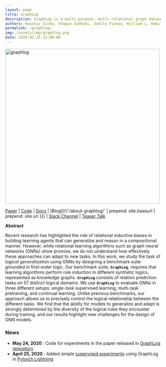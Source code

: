 ```yaml
---
layout: page
title: GraphLog
description: GraphLog is a multi-purpose, multi-relational graph dataset built using rules grounded in first-order logic.
authors: Koustuv Sinha, Shagun Sodhani, Joelle Pineau, William L. Hamilton
permalink: /graphlog/
img: /assets/img/graphlog.png
date: 2020-02-15 12:00:00
---
```


<img src="{{ '/assets/img/graphlog.png' | prepend: site.baseurl | prepend: site.url }}" alt="graphlog" width="500"/>

[Paper](https://arxiv.org/pdf/2003.06560.pdf) \| [Code](https://github.com/facebookresearch/GraphLog) \| [Docs](https://graphlog.readthedocs.io/en/latest/) \| [Blog]({{'/about-graphlog/' | prepend: site.baseurl | prepend: site.url }}) \| [Slack Channel](https://join.slack.com/t/logicalml/shared_invite/zt-e7osm7j7-vfIRgJAbEHxYN5D70njvyw) \| [Teaser Talk](https://www.youtube.com/watch?v=TKEjaA4m4jg)

**Abstract**

Recent research has highlighted the role of relational inductive biases in building learning agents that can generalize and reason in a compositional manner. However, while relational learning algorithms such as graph neural networks (GNNs) show promise, we do not understand how effectively these approaches can adapt to new tasks. In this work, we study the task of _logical generalization_ using GNNs by designing a benchmark suite grounded in first-order logic.
Our benchmark suite, **`GraphLog`**, requires that learning algorithms perform rule induction in different synthetic logics, represented as knowledge graphs. **`GraphLog`** consists of relation prediction tasks on 57 distinct logical domains.
We use **`GraphLog`** to evaluate GNNs in three different setups: single-task supervised learning, multi-task pretraining, and continual learning. Unlike previous benchmarks, our approach allows us to precisely control the logical relationship between the different tasks. We find that the ability for models to generalize and adapt is strongly determined by the diversity of the logical rules they encounter during training, and our results highlight new challenges for the design of GNN models.

### News

- **May 24, 2020** : Code for experiments in the paper released in [GraphLog repository](https://github.com/facebookresearch/GraphLog/tree/master/experiments)
- **April 25, 2020** : Added simple [supervised experiments](https://github.com/facebookresearch/GraphLog/tree/master/examples) using GraphLog in [Pytorch Lightning](https://pytorch-lightning.readthedocs.io/en/latest/)
